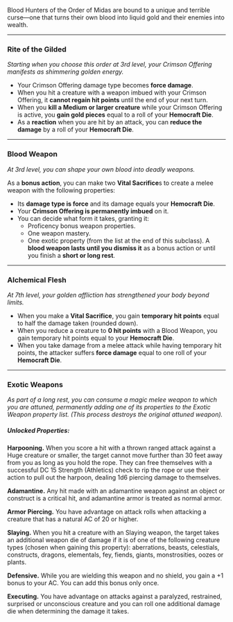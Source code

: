 Blood Hunters of the Order of Midas are bound to a unique and terrible curse—one that turns their own blood into liquid gold and their enemies into wealth. 

---
### Rite of the Gilded
_Starting when you choose this order at 3rd level, your Crimson Offering manifests as shimmering golden energy._

- Your Crimson Offering damage type becomes **force damage**.
- When you hit a creature with a weapon imbued with your Crimson Offering, it **cannot regain hit points** until the end of your next turn.
- When you **kill a Medium or larger creature** while your Crimson Offering is active, you **gain gold pieces** equal to a roll of your **Hemocraft Die**.
- As a **reaction** when you are hit by an attack, you can **reduce the damage** by a roll of your **Hemocraft Die**.

---
### Blood Weapon
_At 3rd level, you can shape your own blood into deadly weapons._

As a **bonus action**, you can make two **Vital Sacrifice**s to create a melee weapon with the following properties:
- Its **damage type is force** and its damage equals your **Hemocraft Die**.
- Your **Crimson Offering is permanently imbued** on it.
- You can decide what form it takes, granting it:
	- Proficency bonus weapon properties.
	- One weapon mastery.
	- One exotic property (from the list at the end of this subclass).
A **blood weapon lasts until you dismiss it** as a bonus action or until you finish a **short or long rest**.

---
### Alchemical Flesh
_At 7th level, your golden affliction has strengthened your body beyond limits._

- When you make a **Vital Sacrifice**, you gain **temporary hit points** equal to half the damage taken (rounded down).
- When you reduce a creature to **0 hit points** with a Blood Weapon, you gain temporary hit points equal to your **Hemocraft Die**.
- When you take damage from a melee attack while having temporary hit points, the attacker suffers **force damage** equal to one roll of your **Hemocraft Die**.

---

### Exotic Weapons
*As part of a long rest, you can consume a magic melee weapon to which you are attuned, permanently adding one of its properties to the Exotic Weapon property list. (This process destroys the original attuned weapon).*

##### Unlocked Properties:
**Harpooning.** When you score a hit with a thrown ranged attack against a Huge creature or smaller, the target cannot move further than 30 feet away from you as long as you hold the rope. They can free themselves with a successful DC 15 Strength (Athletics) check to rip the rope or use their action to pull out the harpoon, dealing 1d6 piercing damage to themselves.

**Adamantine.** Any hit made with an adamantine weapon against an object or construct is a critical hit, and adamantine armor is treated as normal armor.

**Armor Piercing.** You have advantage on attack rolls when attacking a creature that has a natural AC of 20 or higher.

**Slaying.** When you hit a creature with an Slaying weapon, the target takes an additional  weapon die of damage if it is of one of the following creature types (chosen when gaining this property): aberrations, beasts, celestials, constructs, dragons, elementals, fey, fiends, giants, monstrosities, oozes or plants.

**Defensive.** While you are wielding this weapon and no shield, you gain a +1 bonus to your AC. You can add this bonus only once.

**Executing.** You have advantage on attacks against a paralyzed, restrained, surprised or unconscious creature and you can roll one additional damage die when determining the damage it takes.